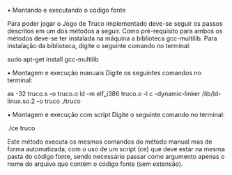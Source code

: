 • Montando e executando o código fonte
 
Para poder jogar o Jogo de Truco implementado deve-se seguir os passos descritos em um dos métodos a seguir.
Como pré-requisito para ambos os métodos deve-se ter instalada na máquina a biblioteca gcc-multilib.
Para instalação da biblioteca, digite o seguinte comando no terminal:  
 
sudo apt-get install gcc-multilib 

• Montagem e execução manuais
Digite os seguintes comandos no terminal: 

as -32 truco.s -o truco.o
ld -m elf_i386 truco.o -l c -dynamic-linker /lib/ld-linux.so.2 -o truco
./truco 

• Montagem e execução com script
Digite o seguinte comando no terminal: 
 
./ce truco 
 
Este método executa os mesmos comandos do método manual mas de forma automatizada, com o uso de um script (ce) que deve estar na mesma pasta do código fonte, sendo necessário passar como argumento apenas o nome do arquivo que contém o código fonte (sem extensão). 
